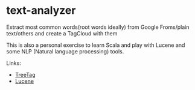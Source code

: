 # text-analyzer
Extract most common words(root words ideally) from Google Froms/plain text/others and create a TagCloud with them

This is also a personal exercise to learn Scala and play with Lucene and some NLP (Natural language processing) tools.

Links: 
* [TreeTag](http://www.cis.uni-muenchen.de/~schmid/tools/TreeTagger/#Linux)
* [Lucene](https://lucene.apache.org/core/)
